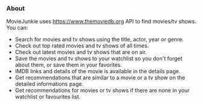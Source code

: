 
### About
MovieJunkie uses https://www.themoviedb.org API to find movies/tv shows. You can:
* Search for movies and tv shows using the title, actor, year or genre.
* Check out top rated movies and tv shows of all times.
* Check out latest movies and tv shows that are on air.
* Save the movies and tv shows to your watchlist so you don't forget about them, or save them in your favorites.
* IMDB links and details of the movie is available in the details page.
* Get recommendations that are similar to a movie or a tv show on the detailed informations page.
* Get recommendations for movies or tv shows if there are none in your watchlist or favourites list.

